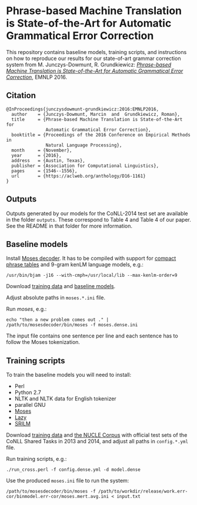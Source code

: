 Phrase-based Machine Translation is State-of-the-Art for Automatic Grammatical Error Correction
===============================================================================================

This repository contains baseline models, training scripts, and
instructions on how to reproduce our results for our state-of-art grammar
correction system from M. Junczys-Dowmunt, R. Grundkiewicz: [_Phrase-based
Machine Translation is State-of-the-Art for Automatic Grammatical Error
Correction_](http://www.aclweb.org/anthology/D/D16/D16-1161.pdf), EMNLP 2016.


Citation
--------

    @InProceedings{junczysdowmunt-grundkiewicz:2016:EMNLP2016,
      author    = {Junczys-Dowmunt, Marcin  and  Grundkiewicz, Roman},
      title     = {Phrase-based Machine Translation is State-of-the-Art for
                   Automatic Grammatical Error Correction},
      booktitle = {Proceedings of the 2016 Conference on Empirical Methods in
                   Natural Language Processing},
      month     = {November},
      year      = {2016},
      address   = {Austin, Texas},
      publisher = {Association for Computational Linguistics},
      pages     = {1546--1556},
      url       = {https://aclweb.org/anthology/D16-1161}
    }


Outputs
-------

Outputs generated by our models for the CoNLL-2014 test set are available in the folder `outputs`.
These correspond to Table 4 and Table 4 of our paper. See the README in that folder for more
information.


Baseline models
---------------

Install [Moses decoder](https://github.com/moses-smt/mosesdecoder). It has to
be compiled with support for [compact phrase tables](http://www.statmt.org/moses/?n=Advanced.RuleTables#ntoc3)
and 9-gram kenLM language models, e.g.:

    /usr/bin/bjam -j16 --with-cmph=/usr/local/lib --max-kenlm-order=9

Download [training data](http://odkrywka.wmi.amu.edu.pl/static/data/baselines-emnlp2016/data.tgz) and
[baseline models](http://odkrywka.wmi.amu.edu.pl/static/data/baselines-emnlp2016/models.tgz).

Adjust absolute paths in `moses.*.ini` file.

Run _moses_, e.g.:

    echo "then a new problem comes out ." | /path/to/mosesdecoder/bin/moses -f moses.dense.ini

The input file contains one sentence per line and each sentence has to follow
the Moses tokenization.


Training scripts
----------------

To train the baseline models you will need to install:

* Perl
* Python 2.7
* NLTK and NLTK data for English tokenizer
* parallel GNU
* [Moses](https://github.com/moses-smt/mosesdecoder)
* [Lazy](https://github.com/kpu/lazy)
* [SRILM](http://www.speech.sri.com/projects/srilm/download.html)

Download [training data](odkrywka.wmi.amu.edu.pl/static/data/baselines-emnlp2016/data.tgz) and
[the NUCLE Corpus](http://www.comp.nus.edu.sg/~nlp/conll14st.html#nucle32) with
official test sets of the CoNLL Shared Tasks in 2013 and 2014, and adjust all
paths in `config.*.yml` file.

Run training scripts, e.g.:

    ./run_cross.perl -f config.dense.yml -d model.dense

Use the produced `moses.ini` file to run the system:

    /path/to/mosesdecoder/bin/moses -f /path/to/workdir/release/work.err-cor/binmodel.err-cor/moses.mert.avg.ini < input.txt


